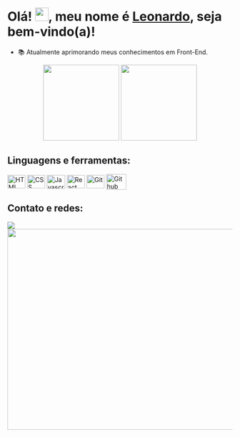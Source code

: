 # Olá! <img src="https://raw.githubusercontent.com/kaueMarques/kaueMarques/master/hi.gif" height="30px">, meu nome é [Leonardo](<!--https://www.linkedin.com/in/leonardo-sl/-->), seja bem-vindo(a)!

<!--
- 📄 Bacharel em Sistemas de Informação na Universidade Estácio de Sá. -->
- 📚 Atualmente aprimorando meus conhecimentos em Front-End.

<div  align="center">
  <a href="https://github.com/leonardoxp9d"></a>
  <img height="170em" src="https://github-readme-stats.vercel.app/api/top-langs/?username=leonardoxp9d&layout=compact&count_private=true&hide_border=true&theme=nord&show_icons=true">
  <img height="170em" src="https://github-readme-stats.vercel.app/api?username=leonardoxp9d&hide_border=true&show_icons=true&theme=nord&include_all_commits=true&count_private=true"/>
</div>

<!--
<div align="center">
  <a href="https://github.com/leonardoxp9d">
  <img height="180em" src="https://github-readme-stats.vercel.app/api?username=leonardoxp9d&show_icons=true&theme=dracula&include_all_commits=true&count_private=true"/>
  <img height="180em" src="https://github-readme-stats.vercel.app/api/top-langs/?username=leonardoxp9d&layout=compact&langs_count=7&theme=dracula"/>
</div> -->
  
## Linguagens e ferramentas:
<div style="display: inline_block">
  <img align="center" alt="HTML" width="40" height="30" src="https://cdn.jsdelivr.net/gh/devicons/devicon/icons/html5/html5-plain.svg">
  <img align="center" alt="CSS" width="40" height="30" src="https://cdn.jsdelivr.net/gh/devicons/devicon/icons/css3/css3-plain.svg" />
  <img align="center" alt="Javascript" width="41" height="31.5" src="https://user-images.githubusercontent.com/54649877/193427489-c58de148-3539-42f9-b0b7-078d889181a6.svg">
  <img align="center" alt="React" width="40" height="30" src="https://cdn.jsdelivr.net/gh/devicons/devicon/icons/react/react-original.svg" />
  <img align="center" alt="Git" width="40" height="30" src="https://cdn.jsdelivr.net/gh/devicons/devicon/icons/git/git-original.svg" />
  <img align="center" alt="Github" width="45" height="35" src="https://cdn.jsdelivr.net/gh/devicons/devicon/icons/github/github-original.svg" />
</div>
  
## Contato e redes:
<div> 
  <a href="mailto:leonardo.sl.dev@gmail.com"><img src="https://img.shields.io/badge/-Gmail-%23333?style=for-the-badge&logo=gmail&logoColor=white" target="_blank"></a>
  <!--
  <a href="https://www.linkedin.com/in/leonardo-sl/"><img src="https://img.shields.io/badge/-LinkedIn-%230077B5?style=for-the-badge&logo=linkedin&logoColor=white" target="_blank"></a>
</div>
-->

<br/>
<img  width="1200px" height="450px" src="https://user-images.githubusercontent.com/54649877/193432761-0942a81c-d0dd-4ddc-87ff-dd9b13280da0.gif">
